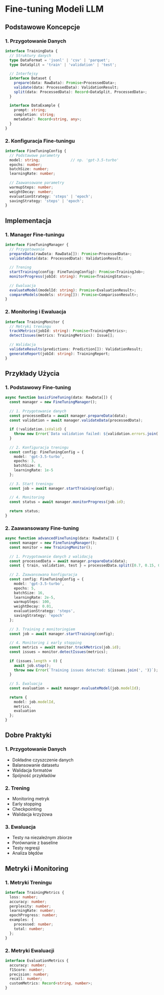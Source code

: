 # Fine-tuning Modeli LLM

## Podstawowe Koncepcje

### 1. Przygotowanie Danych
```typescript
interface TrainingData {
  // Struktury danych
  type DataFormat = 'jsonl' | 'csv' | 'parquet';
  type DataSplit = 'train' | 'validation' | 'test';
  
  // Interfejsy
  interface Dataset {
    prepare(data: RawData): Promise<ProcessedData>;
    validate(data: ProcessedData): ValidationResult;
    split(data: ProcessedData): Record<DataSplit, ProcessedData>;
  }
  
  interface DataExample {
    prompt: string;
    completion: string;
    metadata?: Record<string, any>;
  }
}
```

### 2. Konfiguracja Fine-tuningu
```typescript
interface FineTuningConfig {
  // Podstawowe parametry
  model: string;              // np. 'gpt-3.5-turbo'
  epochs: number;
  batchSize: number;
  learningRate: number;
  
  // Zaawansowane parametry
  warmupSteps: number;
  weightDecay: number;
  evaluationStrategy: 'steps' | 'epoch';
  savingStrategy: 'steps' | 'epoch';
}
```

## Implementacja

### 1. Manager Fine-tuningu
```typescript
interface FineTuningManager {
  // Przygotowanie
  prepareData(rawData: RawData[]): Promise<ProcessedData>;
  validateData(data: ProcessedData): ValidationResult;
  
  // Trening
  startTraining(config: FineTuningConfig): Promise<TrainingJob>;
  monitorProgress(jobId: string): Promise<TrainingStatus>;
  
  // Ewaluacja
  evaluateModel(modelId: string): Promise<EvaluationResult>;
  compareModels(models: string[]): Promise<ComparisonResult>;
}
```

### 2. Monitoring i Ewaluacja
```typescript
interface TrainingMonitor {
  // Metryki treningu
  trackMetrics(jobId: string): Promise<TrainingMetrics>;
  detectIssues(metrics: TrainingMetrics): Issue[];
  
  // Walidacja
  validateResults(predictions: Prediction[]): ValidationResult;
  generateReport(jobId: string): TrainingReport;
}
```

## Przykłady Użycia

### 1. Podstawowy Fine-tuning
```typescript
async function basicFineTuning(data: RawData[]) {
  const manager = new FineTuningManager();
  
  // 1. Przygotowanie danych
  const processedData = await manager.prepareData(data);
  const validation = await manager.validateData(processedData);
  
  if (!validation.isValid) {
    throw new Error(`Data validation failed: ${validation.errors.join(', ')}`);
  }
  
  // 2. Konfiguracja treningu
  const config: FineTuningConfig = {
    model: 'gpt-3.5-turbo',
    epochs: 3,
    batchSize: 8,
    learningRate: 1e-5
  };
  
  // 3. Start treningu
  const job = await manager.startTraining(config);
  
  // 4. Monitoring
  const status = await manager.monitorProgress(job.id);
  
  return status;
}
```

### 2. Zaawansowany Fine-tuning
```typescript
async function advancedFineTuning(data: RawData[]) {
  const manager = new FineTuningManager();
  const monitor = new TrainingMonitor();
  
  // 1. Przygotowanie danych z walidacją
  const processedData = await manager.prepareData(data);
  const { train, validation, test } = processedData.split([0.7, 0.15, 0.15]);
  
  // 2. Zaawansowana konfiguracja
  const config: FineTuningConfig = {
    model: 'gpt-3.5-turbo',
    epochs: 5,
    batchSize: 16,
    learningRate: 2e-5,
    warmupSteps: 100,
    weightDecay: 0.01,
    evaluationStrategy: 'steps',
    savingStrategy: 'epoch'
  };
  
  // 3. Training z monitoringiem
  const job = await manager.startTraining(config);
  
  // 4. Monitoring i early stopping
  const metrics = await monitor.trackMetrics(job.id);
  const issues = monitor.detectIssues(metrics);
  
  if (issues.length > 0) {
    await job.stop();
    throw new Error(`Training issues detected: ${issues.join(', ')}`);
  }
  
  // 5. Ewaluacja
  const evaluation = await manager.evaluateModel(job.modelId);
  
  return {
    model: job.modelId,
    metrics,
    evaluation
  };
}
```

## Dobre Praktyki

### 1. Przygotowanie Danych
- Dokładne czyszczenie danych
- Balansowanie datasetu
- Walidacja formatów
- Spójność przykładów

### 2. Trening
- Monitoring metryk
- Early stopping
- Checkpointing
- Walidacja krzyżowa

### 3. Ewaluacja
- Testy na niezależnym zbiorze
- Porównanie z baseline
- Testy regresji
- Analiza błędów

## Metryki i Monitoring

### 1. Metryki Treningu
```typescript
interface TrainingMetrics {
  loss: number;
  accuracy: number;
  perplexity: number;
  learningRate: number;
  epochProgress: number;
  examples: {
    processed: number;
    total: number;
  };
}
```

### 2. Metryki Ewaluacji
```typescript
interface EvaluationMetrics {
  accuracy: number;
  f1Score: number;
  precision: number;
  recall: number;
  customMetrics: Record<string, number>;
}
``` 